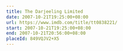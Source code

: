 ```yaml
---
title: The Darjeeling Limited
date: 2007-10-21T19:25:00+08:00
url: https://www.imdb.com/title/tt0838221/
start: 2007-10-21T19:25:00+08:00
end: 2007-10-21T20:56:00+08:00
placeId: 849VQJV2+X5
---
```

